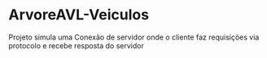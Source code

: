 # ArvoreAVL-Veiculos

Projeto simula uma Conexão de servidor onde o cliente faz requisições via protocolo e recebe resposta do servidor
